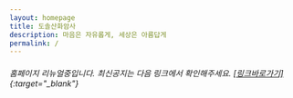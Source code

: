 ```yaml
---
layout: homepage
title: 도솔산화암사
description: 마음은 자유롭게, 세상은 아름답게
permalink: /
---
```

<!-- Type your notification here - the notification bar will not appear if this is empty. For other changes, refer to _data/homepage.yml to edit the homepage. -->
###### 홈페이지 리뉴얼중입니다. 최신공지는 다음 링크에서 확인해주세요. [[링크바로가기]](https://pf.kakao.com/_cBGaK){:target="_blank"}
